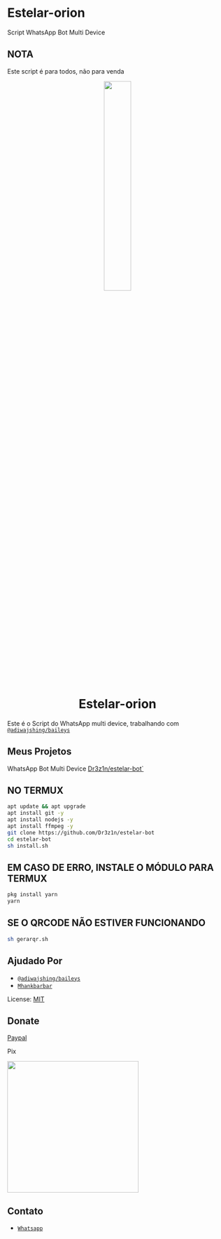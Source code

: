 # Estelar-orion
Script WhatsApp Bot Multi Device

## NOTA
Este script é para todos, não para venda

<p align="center">
	<img src="https://telegra.ph/file/520a1ade281f066033524.jpg" width="35%" style="margin-left: auto;margin-right: auto;display: block;">
</p>
<h1 align="center">Estelar-orion</h1>

Este é o Script do WhatsApp multi device, trabalhando com [`@adiwajshing/baileys`](https://github.com/adiwajshing/baileys)

## Meus Projetos
WhatsApp Bot Multi Device [Dr3z1n/estelar-bot`](https://github.com/Dr3z1n/estelar-bot)


## NO TERMUX

```bash
apt update && apt upgrade
apt install git -y
apt install nodejs -y
apt install ffmpeg -y
git clone https://github.com/Dr3z1n/estelar-bot
cd estelar-bot
sh install.sh
```

## EM CASO DE ERRO, INSTALE O MÓDULO PARA TERMUX

```bash
pkg install yarn
yarn
```

## SE O QRCODE NÃO ESTIVER FUNCIONANDO
```bash
sh gerarqr.sh
```

## Ajudado Por
* [`@adiwajshing/baileys`](https://github.com/adiwajshing/baileys)
* [`Mhankbarbar`](https://github.com/MhankBarBar)

License: [MIT](https://en.wikipedia.org/wiki/MIT_License)

## Donate
[Paypal](https://www.paypal.com/donate/?business=9XV28JDZEDNYE&no_recurring=0&item_name=Ol%C3%A1%2C+bom+se+voc%C3%AA+doar+ira+ajudar+muito+o+desenvolvedor+e+apoiar+a+criar+mais+%27Bots%27+obrigado+pelo+donate&currency_code=BRL)

Pix

<img src="https://i.imgur.com/MVHU3HJ.png" width="300" >

## Contato
* [`Whatsapp`](https://wa.me/556286231599)

